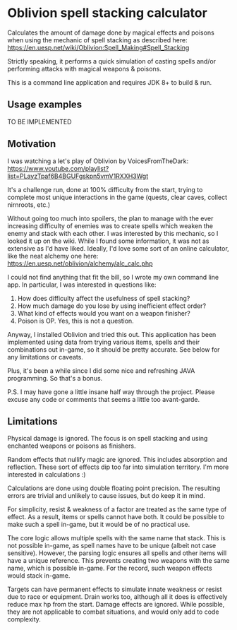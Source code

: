 # Oblivion spell stacking calculator

Calculates the amount of damage done by magical effects and poisons when using
the mechanic of spell stacking as described here:
https://en.uesp.net/wiki/Oblivion:Spell_Making#Spell_Stacking

Strictly speaking, it performs a quick simulation of casting spells and/or
performing attacks with magical weapons & poisons.

This is a command line application and requires JDK 8+ to build & run.

## Usage examples

TO BE IMPLEMENTED

## Motivation

I was watching a let's play of Oblivion by VoicesFromTheDark:
https://www.youtube.com/playlist?list=PLayzTpaf6B4BGUFgskpn5vmV1RXXH3Wgt

It's a challenge run, done at 100% difficulty from the start, trying to complete
most unique interactions in the game (quests, clear caves, collect nirnroots, etc.)

Without going too much into spoilers, the plan to manage with the ever increasing
difficulty of enemies was to create spells which weaken the enemy and stack with
each other.
I was interested by this mechanic, so I looked it up on the wiki.
While I found some information, it was not as extensive as I'd have liked.
Ideally, I'd love some sort of an online calculator, like the neat alchemy one here:
https://en.uesp.net/oblivion/alchemy/alc_calc.php

I could not find anything that fit the bill, so I wrote my own command line app.
In particular, I was interested in questions like:
1) How does difficulty affect the usefulness of spell stacking?
2) How much damage do you lose by using inefficient effect order?
3) What kind of effects would you want on a weapon finisher?
4) Poison is OP. Yes, this is not a question.

Anyway, I installed Oblivion and tried this out.
This application has been implemented using data from trying various items, spells
and their combinations out in-game, so it should be pretty accurate.
See below for any limitations or caveats.

Plus, it's been a while since I did some nice and refreshing JAVA programming.
So that's a bonus.

P.S. I may have gone a little insane half way through the project.
Please excuse any code or comments that seems a little too avant-garde.

## Limitations

Physical damage is ignored.
The focus is on spell stacking and using enchanted weapons or poisons as finishers.

Random effects that nullify magic are ignored.
This includes absorption and reflection.
These sort of effects dip too far into simulation territory.
I'm more interested in calculations :)

Calculations are done using double floating point precision.
The resulting errors are trivial and unlikely to cause issues, but do keep it in mind.

For simplicity, resist & weakness of a factor are treated as the same type of effect.
As a result, items or spells cannot have both.
It could be possible to make such a spell in-game, but it would be of no practical use.

The core logic allows multiple spells with the same name that stack.
This is not possible in-game, as spell names have to be unique (albeit not case sensitive).
However, the parsing logic ensures all spells and other items will have a unique reference.
This prevents creating two weapons with the same name, which is possible in-game.
For the record, such weapon effects would stack in-game.

Targets can have permanent effects to simulate innate weakness or resist due to
race or equipment.
Drain works too, although all it does is effectively reduce max hp from the start.
Damage effects are ignored.
While possible, they are not applicable to combat situations, and would only
add to code complexity.
